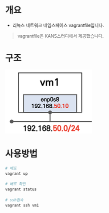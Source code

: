 # 개요
* 리눅스 네트워크 네임스페이스 vagrantfile입니다.
> vagrantfile은 KANS스터디에서 제공했습니다.
 
# 구조
![](../linux/infra.png)
 
# 사용방법
```sh
# 배포
vagrant up

# 배포 확인
vagrant status

# ssh접속
vagrant ssh vm1
```
